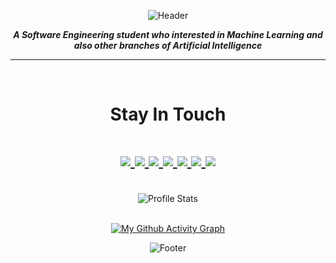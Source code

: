 <p align="center">
  <img src="https://capsule-render.vercel.app/api?type=waving&color=timeGradient&height=150&section=header&text=Move%20Fast&fontSize=40&animation=fadeIn&fontAlignY=40" alt="Header"/>
</p>

<p align="center"><i><b>A Software Engineering student who interested in Machine Learning and also other branches of Artificial Intelligence</b></i></p>
<hr><br />

<div align="center">
  <h1>Stay In Touch<h1>
  <a href="mailto:0.recepyildirim@gmail.com">
    <img src="https://img.shields.io/badge/Gmail-D14836?style=for-the-badge&logo=gmail&logoColor=white" />
  </a>
  <a href="https://www.linkedin.com/in/recep-yildirim">
    <img src="https://img.shields.io/badge/Linkedin-0077B5?style=for-the-badge&logo=linkedin&logoColor=white" />
  </a>
  <a href="https://tryhackme.com/p/expellialbus">
    <img src="https://img.shields.io/badge/TryHackMe-1c2538?style=for-the-badge&logo=TryHackme&logoColor=white" />
  </a>
  <a href="https://www.hackerrank.com/recepyildirim?hr_r=1">
    <img src="https://img.shields.io/badge/-HackerRank-2EC866?style=for-the-badge&logo=HackerRank&logoColor=white" />
  </a>
  <a href="https://www.kaggle.com/recepyildirim">
    <img src="https://img.shields.io/badge/Kaggle-20BEFF?style=for-the-badge&logo=Kaggle&logoColor=white" />
  </a>
  <a href="https://codepen.io/recepyildirim">
    <img src="https://img.shields.io/badge/CodePen-000000?style=for-the-badge&logo=codepen&logoColor=white" />
  </a>
  <a href="https://stackoverflow.com/users/15844132/recep-yildirim">
    <img src="https://img.shields.io/badge/Stack_Overflow-FE7A16?style=for-the-badge&logo=stack-overflow&logoColor=white" />
  </a>
</div><br />
    
<div align="center">
 <img src="https://github-readme-stats.vercel.app/api?username=recep-yildirim&show_icons=true&theme=radical&hide_border=true&border_radius=20%" alt="Profile Stats"/><br /><br />
 
  [![My Github Activity Graph](https://activity-graph.herokuapp.com/graph?username=recep-yildirim&bg_color=141321&line=fb418c&color=A9FEF7&custom_title=My%20Github%20Activity%20Graph&area=true&hide_border=true)](https://github.com/ashutosh00710/github-readme-activity-graph)
</div>
  
<p align="center">
  <img src="https://capsule-render.vercel.app/api?type=waving&color=timeGradient&height=150&section=footer&text=Break%20Things&fontSize=40&animation=fadeIn&fontAlignY=80" alt="Footer"/>
</p>
